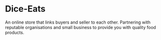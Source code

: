 # Dice-Eats
An online store that links buyers and seller to each other. Partnering with reputable organisations and small business to provide you with quality food products.
